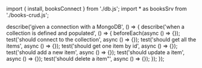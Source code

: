 import { install, booksConnect } from './db.js';
import \* as booksSrv from './books-crud.js';

describe('given a connection with a MongoDB', () => {
describe('when a collection is defined and populated', () => {
beforeEach(async () => {});
test('should connect to the collection', async () => {});
test('should get all the items', async () => {});
test('should get one item by id', async () => {});
test('should add a new item', async () => {});
test('should update a item', async () => {});
test('should delete a item"', async () => {});
});
});
